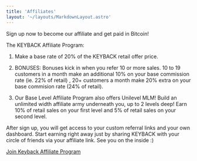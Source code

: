 ```yaml
---
title: 'Affiliates'
layout: '~/layouts/MarkdownLayout.astro'
---
```


Sign up now to become our affiliate and get paid in Bitcoin!

The KEYBACK Affiliate Program:

1. Make a base rate of 20% of the KEYBACK retail offer price.

2. BONUSES: Bonuses kick in when you refer 10 or more sales. 10 to 19 customers in a month make an additional 10% on your base commission rate (ie. 22% of retail) , 20+ customers a month make 20% extra on your base commision rate (24% of retail).

3. Our Base Level Affiliate Program also offers Unilevel MLM! Build an unlimited width affiliate army underneath you, up to 2 levels deep! Earn 10% of retail sales on your first level and 5% of retail sales on your second level.

After sign up, you will get access to your custom referral links and your own dashboard. Start earning right away just by sharing KEYBACK with your circle of friends via your affiliate link. See you on the inside :)

[Join Keyback Affiliate Program](https://affiliates.keyback.io/)
